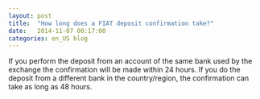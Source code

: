 ```yaml
---
layout: post
title:  "How long does a FIAT deposit confirmation take?"
date:   2014-11-07 00:17:00
categories: en_US blog
---
```


If you perform the deposit from an account of the same bank used by the exchange the confirmation will be made within 24 hours. If you do the deposit from a different bank in the country/region, the confirmation can take as long as 48 hours.
